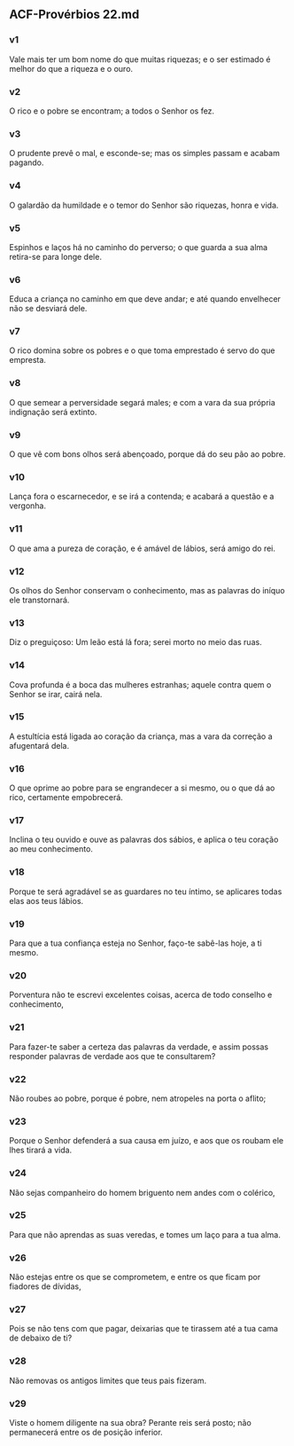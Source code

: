 ## ACF-Provérbios 22.md
### v1
 Vale mais ter um bom nome do que muitas riquezas; e o ser estimado é melhor do que a riqueza e o ouro.
### v2
 O rico e o pobre se encontram; a todos o Senhor os fez.
### v3
 O prudente prevê o mal, e esconde-se; mas os simples passam e acabam pagando.
### v4
 O galardão da humildade e o temor do Senhor são riquezas, honra e vida.
### v5
 Espinhos e laços há no caminho do perverso; o que guarda a sua alma retira-se para longe dele.
### v6
 Educa a criança no caminho em que deve andar; e até quando envelhecer não se desviará dele.
### v7
 O rico domina sobre os pobres e o que toma emprestado é servo do que empresta.
### v8
 O que semear a perversidade segará males; e com a vara da sua própria indignação será extinto.
### v9
 O que vê com bons olhos será abençoado, porque dá do seu pão ao pobre.
### v10
 Lança fora o escarnecedor, e se irá a contenda; e acabará a questão e a vergonha.
### v11
 O que ama a pureza de coração, e é amável de lábios, será amigo do rei.
### v12
 Os olhos do Senhor conservam o conhecimento, mas as palavras do iníquo ele transtornará.
### v13
 Diz o preguiçoso: Um leão está lá fora; serei morto no meio das ruas.
### v14
 Cova profunda é a boca das mulheres estranhas; aquele contra quem o Senhor se irar, cairá nela.
### v15
 A estultícia está ligada ao coração da criança, mas a vara da correção a afugentará dela.
### v16
 O que oprime ao pobre para se engrandecer a si mesmo, ou o que dá ao rico, certamente empobrecerá.
### v17
 Inclina o teu ouvido e ouve as palavras dos sábios, e aplica o teu coração ao meu conhecimento.
### v18
 Porque te será agradável se as guardares no teu íntimo, se aplicares todas elas aos teus lábios.
### v19
 Para que a tua confiança esteja no Senhor, faço-te sabê-las hoje, a ti mesmo.
### v20
 Porventura não te escrevi excelentes coisas, acerca de todo conselho e conhecimento,
### v21
 Para fazer-te saber a certeza das palavras da verdade, e assim possas responder palavras de verdade aos que te consultarem?
### v22
 Não roubes ao pobre, porque é pobre, nem atropeles na porta o aflito;
### v23
 Porque o Senhor defenderá a sua causa em juízo, e aos que os roubam ele lhes tirará a vida.
### v24
 Não sejas companheiro do homem briguento nem andes com o colérico,
### v25
 Para que não aprendas as suas veredas, e tomes um laço para a tua alma.
### v26
 Não estejas entre os que se comprometem, e entre os que ficam por fiadores de dívidas,
### v27
 Pois se não tens com que pagar, deixarias que te tirassem até a tua cama de debaixo de ti?
### v28
 Não removas os antigos limites que teus pais fizeram.
### v29
 Viste o homem diligente na sua obra? Perante reis será posto; não permanecerá entre os de posição inferior.

